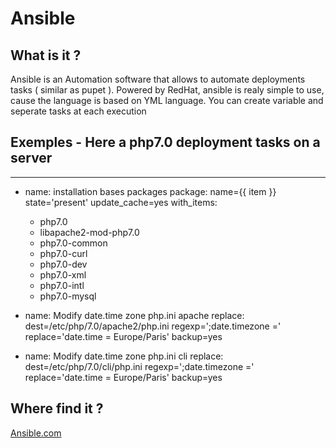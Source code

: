 # Ansible

## What is it ?

Ansible is an Automation software that allows to automate deployments tasks ( similar as pupet ). Powered by RedHat, ansible is realy simple to use, cause the language is based on YML language.
You can create variable and seperate tasks at each execution 

## Exemples - Here a php7.0 deployment tasks on a server 

 ---

- name: installation bases packages
  package:
    name={{ item }}
    state='present'
    update_cache=yes
  with_items:
    - php7.0
    - libapache2-mod-php7.0
    - php7.0-common
    - php7.0-curl
    - php7.0-dev
    - php7.0-xml
    - php7.0-intl
    - php7.0-mysql    


- name: Modify date.time zone php.ini apache
  replace:
    dest=/etc/php/7.0/apache2/php.ini
    regexp=';date.timezone ='
    replace='date.time = Europe/Paris'
    backup=yes

- name: Modify date.time zone php.ini cli
  replace:
    dest=/etc/php/7.0/cli/php.ini
    regexp=';date.timezone ='
    replace='date.time = Europe/Paris'
    backup=yes


## Where find it ?

[Ansible.com](https://www.ansible.com/)


